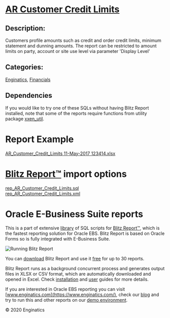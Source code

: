 # [AR Customer Credit Limits](https://www.enginatics.com/reports/ar-customer-credit-limits/)
## Description: 
Customers profile amounts such as credit and order credit limits, minimum statement and dunning amounts.
The report can be restricted to amount limits on party, account or site use level via parameter 'Display Level'
## Categories: 
[Enginatics](https://www.enginatics.com/library/?pg=1&category[]=Enginatics), [Financials](https://www.enginatics.com/library/?pg=1&category[]=Financials)
## Dependencies
If you would like to try one of these SQLs without having Blitz Report installed, note that some of the reports require functions from utility package [xxen_util](https://www.enginatics.com/xxen_util/true).
# Report Example
[AR_Customer_Credit_Limits 11-May-2017 123414.xlsx](https://www.enginatics.com/example/ar-customer-credit-limits/)
# [Blitz Report™](https://www.enginatics.com/blitz-report/) import options
[rep_AR_Customer_Credit_Limits.sql](https://www.enginatics.com/export/ar-customer-credit-limits/)\
[rep_AR_Customer_Credit_Limits.xml](https://www.enginatics.com/xml/ar-customer-credit-limits/)
# Oracle E-Business Suite reports

This is a part of extensive [library](https://www.enginatics.com/library/) of SQL scripts for [Blitz Report™](https://www.enginatics.com/blitz-report/), which is the fastest reporting solution for Oracle EBS. Blitz Report is based on Oracle Forms so is fully integrated with E-Business Suite. 

![Running Blitz Report](https://www.enginatics.com/wp-content/uploads/2018/01/Running-blitz-report.png) 

You can [download](https://www.enginatics.com/download/) Blitz Report and use it [free](https://www.enginatics.com/pricing/) for up to 30 reports. 

Blitz Report runs as a background concurrent process and generates output files in XLSX or CSV format, which are automatically downloaded and opened in Excel. Check [installation](https://www.enginatics.com/installation-guide/) and [user](https://www.enginatics.com/user-guide/) guides for more details.

If you are interested in Oracle EBS reporting you can visit [www.enginatics.com](https://www.enginatics.com/), check our [blog](https://www.enginatics.com/blog/) and try to run this and other reports on our [demo environment](http://demo.enginatics.com/).

© 2020 Enginatics